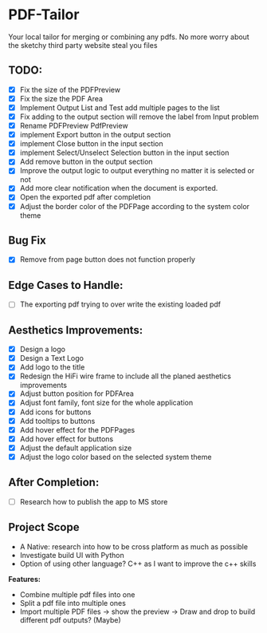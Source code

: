 # PDF-Tailor
Your local tailor for merging or combining any pdfs. No more worry about the sketchy third party website steal you files

## TODO:
- [x] Fix the size of the PDFPreview 
- [x] Fix the size the PDF Area
- [x] Implement Output List and Test add multiple pages to the list 
- [x] Fix adding to the output section will remove the label from Input problem
- [x] Rename PDFPreview PdfPreview
- [x] implement Export button in the output section
- [x] implement Close button in the input section
- [x] implement Select/Unselect Selection button in the input section
- [x] Add remove button in the output section
- [x] Improve the output logic to output everything no matter it is selected or not
- [x] Add more clear notification when the document is exported. 
- [x] Open the exported pdf after completion
- [x] Adjust the border color of the PDFPage according to the system color theme

## Bug Fix
- [x] Remove from page button does not function properly  

## Edge Cases to Handle:
- [ ] The exporting pdf trying to over write the existing loaded pdf


## Aesthetics Improvements:
- [x] Design a logo 
- [x] Design a Text Logo
- [x] Add logo to the title
- [x] Redesign the HiFi wire frame to include all the planed aesthetics improvements 
- [x] Adjust button position for PDFArea
- [x] Adjust font family, font size for the whole application
- [x] Add icons for buttons
- [x] Add tooltips to buttons
- [x] Add hover effect for the PDFPages
- [x] Add hover effect for buttons
- [x] Adjust the default application size
- [x] Adjust the logo color based on the selected system theme

## After Completion:
- [ ] Research how to publish the app to MS store

## Project Scope
 - A Native: research into how to be cross platform as much as possible
 - Investigate build UI with Python
 - Option of using other language? C++ as I want to improve the c++ skills

**Features:**
 - Combine multiple pdf files into one
 - Split a pdf file into multiple ones
 - Import multiple PDF files -> show the preview -> Draw and drop to build different pdf outputs? (Maybe) 
